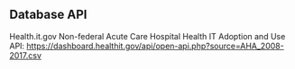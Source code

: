 ## Database API
Health.it.gov
Non-federal Acute Care Hospital Health IT Adoption and Use
API: https://dashboard.healthit.gov/api/open-api.php?source=AHA_2008-2017.csv
